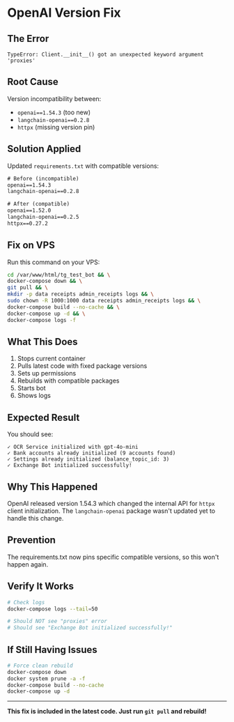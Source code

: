 # OpenAI Version Fix

## The Error
```
TypeError: Client.__init__() got an unexpected keyword argument 'proxies'
```

## Root Cause
Version incompatibility between:
- `openai==1.54.3` (too new)
- `langchain-openai==0.2.8`
- `httpx` (missing version pin)

## Solution Applied

Updated `requirements.txt` with compatible versions:

```txt
# Before (incompatible)
openai==1.54.3
langchain-openai==0.2.8

# After (compatible)
openai==1.52.0
langchain-openai==0.2.5
httpx==0.27.2
```

## Fix on VPS

Run this command on your VPS:

```bash
cd /var/www/html/tg_test_bot && \
docker-compose down && \
git pull && \
mkdir -p data receipts admin_receipts logs && \
sudo chown -R 1000:1000 data receipts admin_receipts logs && \
docker-compose build --no-cache && \
docker-compose up -d && \
docker-compose logs -f
```

## What This Does

1. Stops current container
2. Pulls latest code with fixed package versions
3. Sets up permissions
4. Rebuilds with compatible packages
5. Starts bot
6. Shows logs

## Expected Result

You should see:
```
✓ OCR Service initialized with gpt-4o-mini
✓ Bank accounts already initialized (9 accounts found)
✓ Settings already initialized (balance_topic_id: 3)
✓ Exchange Bot initialized successfully!
```

## Why This Happened

OpenAI released version 1.54.3 which changed the internal API for `httpx` client initialization. The `langchain-openai` package wasn't updated yet to handle this change.

## Prevention

The requirements.txt now pins specific compatible versions, so this won't happen again.

## Verify It Works

```bash
# Check logs
docker-compose logs --tail=50

# Should NOT see "proxies" error
# Should see "Exchange Bot initialized successfully!"
```

## If Still Having Issues

```bash
# Force clean rebuild
docker-compose down
docker system prune -a -f
docker-compose build --no-cache
docker-compose up -d
```

---

**This fix is included in the latest code. Just run `git pull` and rebuild!**
